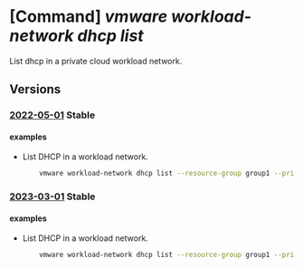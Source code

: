 # [Command] _vmware workload-network dhcp list_

List dhcp in a private cloud workload network.

## Versions

### [2022-05-01](/Resources/mgmt-plane/L3N1YnNjcmlwdGlvbnMve30vcmVzb3VyY2Vncm91cHMve30vcHJvdmlkZXJzL21pY3Jvc29mdC5hdnMvcHJpdmF0ZWNsb3Vkcy97fS93b3JrbG9hZG5ldHdvcmtzL2RlZmF1bHQvZGhjcGNvbmZpZ3VyYXRpb25z/2022-05-01.xml) **Stable**

<!-- mgmt-plane /subscriptions/{}/resourcegroups/{}/providers/microsoft.avs/privateclouds/{}/workloadnetworks/default/dhcpconfigurations 2022-05-01 -->

#### examples

- List DHCP in a workload network.
    ```bash
        vmware workload-network dhcp list --resource-group group1 --private-cloud cloud1
    ```

### [2023-03-01](/Resources/mgmt-plane/L3N1YnNjcmlwdGlvbnMve30vcmVzb3VyY2Vncm91cHMve30vcHJvdmlkZXJzL21pY3Jvc29mdC5hdnMvcHJpdmF0ZWNsb3Vkcy97fS93b3JrbG9hZG5ldHdvcmtzL2RlZmF1bHQvZGhjcGNvbmZpZ3VyYXRpb25z/2023-03-01.xml) **Stable**

<!-- mgmt-plane /subscriptions/{}/resourcegroups/{}/providers/microsoft.avs/privateclouds/{}/workloadnetworks/default/dhcpconfigurations 2023-03-01 -->

#### examples

- List DHCP in a workload network.
    ```bash
        vmware workload-network dhcp list --resource-group group1 --private-cloud cloud1
    ```
